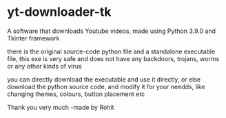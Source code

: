 # yt-downloader-tk
A software that downloads Youtube videos, made using Python 3.9.0 and Tkinter framework

there is the original source-code python file and a standalone executable file,
this exe is very safe and does not have any backdoors, trojans, worms or any other kinds of virus

you can directly download the executable and use it directly, or else download the python source code, and modify 
it for your needds, like changing themes, colours, button placement etc

Thank you very much
-made by Rohit
